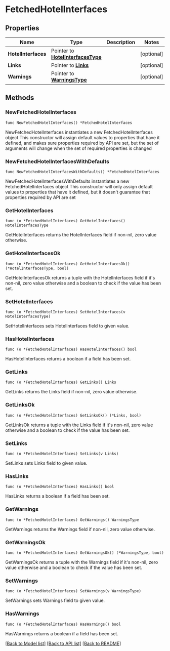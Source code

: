 # FetchedHotelInterfaces

## Properties

Name | Type | Description | Notes
------------ | ------------- | ------------- | -------------
**HotelInterfaces** | Pointer to [**HotelInterfacesType**](HotelInterfacesType.md) |  | [optional] 
**Links** | Pointer to [**Links**](Links.md) |  | [optional] 
**Warnings** | Pointer to [**WarningsType**](WarningsType.md) |  | [optional] 

## Methods

### NewFetchedHotelInterfaces

`func NewFetchedHotelInterfaces() *FetchedHotelInterfaces`

NewFetchedHotelInterfaces instantiates a new FetchedHotelInterfaces object
This constructor will assign default values to properties that have it defined,
and makes sure properties required by API are set, but the set of arguments
will change when the set of required properties is changed

### NewFetchedHotelInterfacesWithDefaults

`func NewFetchedHotelInterfacesWithDefaults() *FetchedHotelInterfaces`

NewFetchedHotelInterfacesWithDefaults instantiates a new FetchedHotelInterfaces object
This constructor will only assign default values to properties that have it defined,
but it doesn't guarantee that properties required by API are set

### GetHotelInterfaces

`func (o *FetchedHotelInterfaces) GetHotelInterfaces() HotelInterfacesType`

GetHotelInterfaces returns the HotelInterfaces field if non-nil, zero value otherwise.

### GetHotelInterfacesOk

`func (o *FetchedHotelInterfaces) GetHotelInterfacesOk() (*HotelInterfacesType, bool)`

GetHotelInterfacesOk returns a tuple with the HotelInterfaces field if it's non-nil, zero value otherwise
and a boolean to check if the value has been set.

### SetHotelInterfaces

`func (o *FetchedHotelInterfaces) SetHotelInterfaces(v HotelInterfacesType)`

SetHotelInterfaces sets HotelInterfaces field to given value.

### HasHotelInterfaces

`func (o *FetchedHotelInterfaces) HasHotelInterfaces() bool`

HasHotelInterfaces returns a boolean if a field has been set.

### GetLinks

`func (o *FetchedHotelInterfaces) GetLinks() Links`

GetLinks returns the Links field if non-nil, zero value otherwise.

### GetLinksOk

`func (o *FetchedHotelInterfaces) GetLinksOk() (*Links, bool)`

GetLinksOk returns a tuple with the Links field if it's non-nil, zero value otherwise
and a boolean to check if the value has been set.

### SetLinks

`func (o *FetchedHotelInterfaces) SetLinks(v Links)`

SetLinks sets Links field to given value.

### HasLinks

`func (o *FetchedHotelInterfaces) HasLinks() bool`

HasLinks returns a boolean if a field has been set.

### GetWarnings

`func (o *FetchedHotelInterfaces) GetWarnings() WarningsType`

GetWarnings returns the Warnings field if non-nil, zero value otherwise.

### GetWarningsOk

`func (o *FetchedHotelInterfaces) GetWarningsOk() (*WarningsType, bool)`

GetWarningsOk returns a tuple with the Warnings field if it's non-nil, zero value otherwise
and a boolean to check if the value has been set.

### SetWarnings

`func (o *FetchedHotelInterfaces) SetWarnings(v WarningsType)`

SetWarnings sets Warnings field to given value.

### HasWarnings

`func (o *FetchedHotelInterfaces) HasWarnings() bool`

HasWarnings returns a boolean if a field has been set.


[[Back to Model list]](../README.md#documentation-for-models) [[Back to API list]](../README.md#documentation-for-api-endpoints) [[Back to README]](../README.md)


